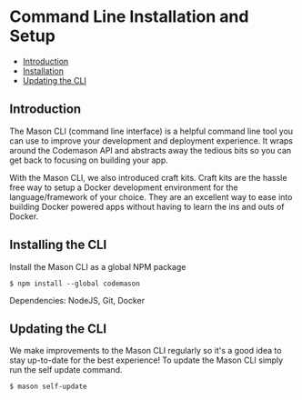 # Command Line Installation and Setup

- [Introduction](#introduction)
- [Installation](#installing-the-cli)
- [Updating the CLI](#updating-the-cli)

<a name="introduction"></a>
## Introduction
The Mason CLI (command line interface) is a helpful command line tool you can use to improve your development and deployment experience. It wraps around the Codemason API and abstracts away the tedious bits so you can get back to focusing on building your app. 

With the Mason CLI, we also introduced craft kits. Craft kits are the hassle free way to setup a Docker development environment for the language/framework of your choice. They are an excellent way to ease into building Docker powered apps without having to learn the ins and outs of Docker.

<a name="installing-the-cli"></a>
## Installing the CLI 
Install the Mason CLI as a global NPM package

```
$ npm install --global codemason
```

Dependencies: NodeJS, Git, Docker

<a name="updating"></a>
## Updating the CLI
We make improvements to the Mason CLI regularly so it's a good idea to stay up-to-date for the best experience! To update the Mason CLI simply run the self update command.

```
$ mason self-update
```
